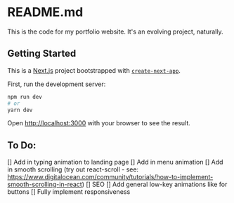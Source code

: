# README.md

This is the code for my portfolio website. It's an evolving project, naturally.

## Getting Started

This is a [Next.js](https://nextjs.org/) project bootstrapped with [`create-next-app`](https://github.com/vercel/next.js/tree/canary/packages/create-next-app).

First, run the development server:

```bash
npm run dev
# or
yarn dev
```

Open [http://localhost:3000](http://localhost:3000) with your browser to see the result.

## To Do:
[] Add in typing animation to landing page
[] Add in menu animation
[] Add in smooth scrolling (try out react-scroll - see: https://www.digitalocean.com/community/tutorials/how-to-implement-smooth-scrolling-in-react)
[] SEO
[] Add general low-key animations like for buttons
[] Fully implement responsiveness